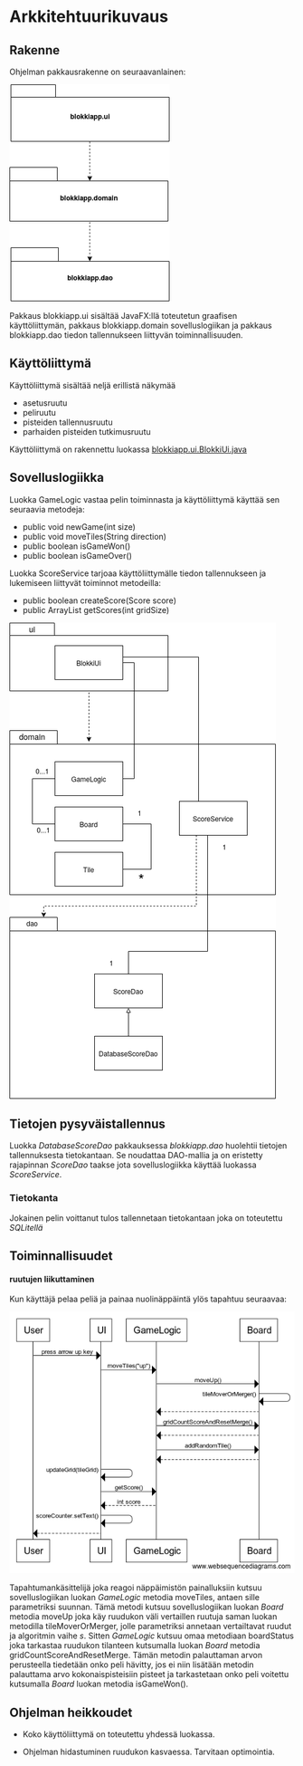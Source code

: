# Arkkitehtuurikuvaus

## Rakenne
Ohjelman pakkausrakenne on seuraavanlainen:

![alt text](/dokumentointi/kuvat/blokkipakkausrakenne.png)

Pakkaus blokkiapp.ui sisältää JavaFX:llä toteutetun graafisen käyttöliittymän, pakkaus blokkiapp.domain sovelluslogiikan ja pakkaus blokkiapp.dao tiedon tallennukseen liittyvän toiminnallisuuden.

## Käyttöliittymä

Käyttöliittymä sisältää neljä erillistä näkymää
- asetusruutu
- peliruutu
- pisteiden tallennusruutu
- parhaiden pisteiden tutkimusruutu

Käyttöliittymä on rakennettu luokassa [blokkiapp.ui.BlokkiUi.java](https://github.com/glinoen/ot-harjoitustyo2020/blob/master/blokki/src/main/java/blokkiapp/ui/BlokkiUi.java)

## Sovelluslogiikka

Luokka GameLogic vastaa pelin toiminnasta ja käyttöliittymä käyttää sen seuraavia metodeja:
- public void newGame(int size)
- public void moveTiles(String direction)
- public boolean isGameWon()
- public boolean isGameOver() 

Luokka ScoreService tarjoaa käyttöliittymälle tiedon tallennukseen ja lukemiseen liittyvät toiminnot metodeilla:
- public boolean createScore(Score score)
- public ArrayList<Score> getScores(int gridSize)

![alt text](https://github.com/glinoen/ot-harjoitustyo2020/blob/master/dokumentointi/kuvat/pakkauskaavio.png)

## Tietojen pysyväistallennus

Luokka _DatabaseScoreDao_ pakkauksessa _blokkiapp.dao_ huolehtii tietojen tallennuksesta tietokantaan. Se noudattaa DAO-mallia ja on eristetty rajapinnan _ScoreDao_ taakse jota sovelluslogiikka käyttää luokassa _ScoreService_.

### Tietokanta

Jokainen pelin voittanut tulos tallennetaan tietokantaan joka on toteutettu _SQLitellä_

## Toiminnallisuudet

#### ruutujen liikuttaminen

Kun käyttäjä pelaa peliä ja painaa nuolinäppäintä ylös tapahtuu seuraavaa:

![alt text](/dokumentointi/kuvat/sekvenssitile.png)

Tapahtumankäsittelijä joka reagoi näppäimistön painalluksiin kutsuu sovelluslogiikan luokan _GameLogic_ metodia moveTiles, antaen sille parametriksi suunnan. Tämä metodi kutsuu sovelluslogiikan luokan _Board_ metodia moveUp joka käy ruudukon väli vertaillen ruutuja saman luokan metodilla tileMoverOrMerger, jolle parametriksi annetaan vertailtavat ruudut ja algoritmin vaihe _s_. Sitten _GameLogic_ kutsuu omaa metodiaan boardStatus joka tarkastaa ruudukon tilanteen kutsumalla luokan _Board_ metodia gridCountScoreAndResetMerge. Tämän metodin palauttaman arvon perusteella tiedetään onko peli hävitty, jos ei niin lisätään metodin palauttama arvo kokonaispisteisiin pisteet ja tarkastetaan onko peli voitettu kutsumalla _Board_ luokan metodia isGameWon().

## Ohjelman heikkoudet

- Koko käyttöliittymä on toteutettu yhdessä luokassa.

- Ohjelman hidastuminen ruudukon kasvaessa. Tarvitaan optimointia. 